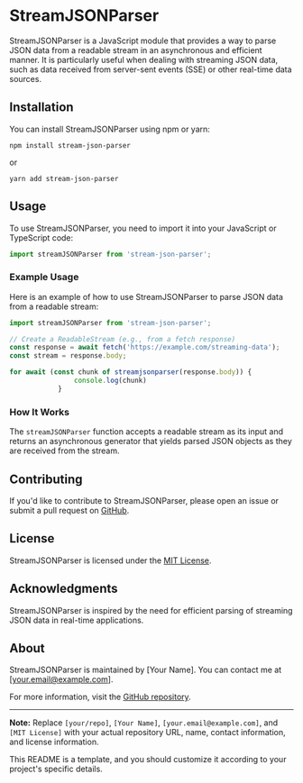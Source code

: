 # StreamJSONParser

StreamJSONParser is a JavaScript module that provides a way to parse JSON data from a readable stream in an asynchronous and efficient manner. It is particularly useful when dealing with streaming JSON data, such as data received from server-sent events (SSE) or other real-time data sources.

## Installation

You can install StreamJSONParser using npm or yarn:

```shell
npm install stream-json-parser
```

or

```shell
yarn add stream-json-parser
```

## Usage

To use StreamJSONParser, you need to import it into your JavaScript or TypeScript code:

```javascript
import streamJSONParser from 'stream-json-parser';
```

### Example Usage

Here is an example of how to use StreamJSONParser to parse JSON data from a readable stream:

```javascript
import streamJSONParser from 'stream-json-parser';

// Create a ReadableStream (e.g., from a fetch response)
const response = await fetch('https://example.com/streaming-data');
const stream = response.body;

for await (const chunk of streamjsonparser(response.body)) {
                console.log(chunk)
            }
```

### How It Works

The `streamJSONParser` function accepts a readable stream as its input and returns an asynchronous generator that yields parsed JSON objects as they are received from the stream.

## Contributing

If you'd like to contribute to StreamJSONParser, please open an issue or submit a pull request on [GitHub](https://github.com/your/repo).

## License

StreamJSONParser is licensed under the [MIT License](LICENSE).

## Acknowledgments

StreamJSONParser is inspired by the need for efficient parsing of streaming JSON data in real-time applications.

## About

StreamJSONParser is maintained by [Your Name]. You can contact me at [your.email@example.com].

For more information, visit the [GitHub repository](https://github.com/your/repo).

---

**Note:** Replace `[your/repo]`, `[Your Name]`, `[your.email@example.com]`, and `[MIT License]` with your actual repository URL, name, contact information, and license information.

This README is a template, and you should customize it according to your project's specific details.